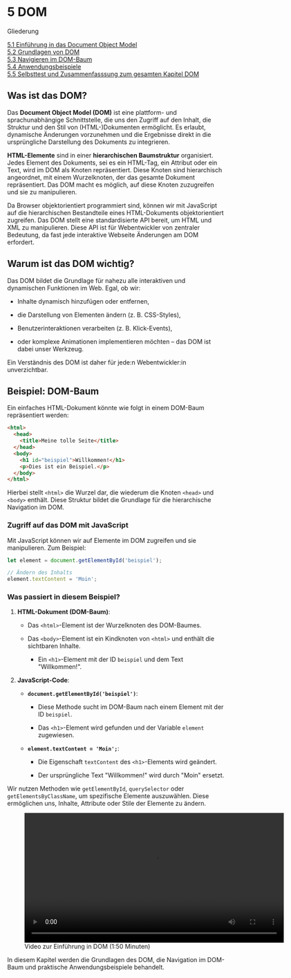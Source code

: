 # 5 DOM

Gliederung

[5.1 Einführung in das Document Object Model](5.1_Einfuehrung_in_das_Document_Object_Model.md)<br>
[5.2 Grundlagen von DOM](5.2_Grundlagen_von_DOM.md)<br>
[5.3 Navigieren im DOM-Baum](5.3_Navigieren_im_DOM_Baum.md)<br>
[5.4 Anwendungsbeispiele](5.4_Anwendungsbeispiele.md)<br>
[5.5 Selbsttest und Zusammenfasssung zum gesamten Kapitel DOM](5.5_Selbsttest_und_Zusammenfassung_zum_gesamten_Kapitel_DOM.md)<br>

## Was ist das DOM?

Das **Document Object Model (DOM)** ist eine plattform- und sprachunabhängige Schnittstelle, die uns den Zugriff auf den Inhalt, die Struktur und den Stil von (HTML-)Dokumenten ermöglicht. Es erlaubt, dynamische Änderungen vorzunehmen und die Ergebnisse direkt in die ursprüngliche Darstellung des Dokuments zu integrieren.

**HTML-Elemente** sind in einer **hierarchischen Baumstruktur** organisiert. Jedes Element des Dokuments, sei es ein HTML-Tag, ein Attribut oder ein Text, wird im DOM als Knoten repräsentiert. Diese Knoten sind hierarchisch angeordnet, mit einem Wurzelknoten, der das gesamte Dokument repräsentiert. Das DOM macht es möglich, auf diese Knoten zuzugreifen und sie zu manipulieren.

Da Browser objektorientiert programmiert sind, können wir mit JavaScript auf die hierarchischen Bestandteile eines HTML-Dokuments objektorientiert zugreifen. Das DOM stellt eine standardisierte API bereit, um HTML und XML zu manipulieren. Diese API ist für Webentwickler von zentraler Bedeutung, da fast jede interaktive Webseite Änderungen am DOM erfordert.

## Warum ist das DOM wichtig?

Das DOM bildet die Grundlage für nahezu alle interaktiven und dynamischen Funktionen im Web. Egal, ob wir:

- Inhalte dynamisch hinzufügen oder entfernen,

- die Darstellung von Elementen ändern (z. B. CSS-Styles),

- Benutzerinteraktionen verarbeiten (z. B. Klick-Events),

- oder komplexe Animationen implementieren möchten – das DOM ist dabei unser Werkzeug.

Ein Verständnis des DOM ist daher für jede:n Webentwickler:in unverzichtbar.

## Beispiel: DOM-Baum

Ein einfaches HTML-Dokument könnte wie folgt in einem DOM-Baum repräsentiert werden:

```html linenums="1" hl_lines="6"
<html>
  <head>
    <title>Meine tolle Seite</title>
  </head>
  <body>
    <h1 id="beispiel">Willkommen!</h1>
    <p>Dies ist ein Beispiel.</p>
  </body>
</html>
```

Hierbei stellt `<html>` die Wurzel dar, die wiederum die Knoten `<head>` und `<body>` enthält. Diese Struktur bildet die Grundlage für die hierarchische Navigation im DOM.

### Zugriff auf das DOM mit JavaScript

Mit JavaScript können wir auf Elemente im DOM zugreifen und sie manipulieren. Zum Beispiel:

```javascript linenums="1" hl_lines="1"
let element = document.getElementById('beispiel');

// Ändern des Inhalts
element.textContent = 'Moin';
```

### Was passiert in diesem Beispiel?

1. **HTML-Dokument (DOM-Baum)**:

    - Das `<html>`-Element ist der Wurzelknoten des DOM-Baumes.

    - Das `<body>`-Element ist ein Kindknoten von `<html>` und enthält die sichtbaren Inhalte.

        - Ein `<h1>`-Element mit der ID `beispiel` und dem Text "Willkommen!".

2. **JavaScript-Code**:

    - **`document.getElementById('beispiel')`**:

        - Diese Methode sucht im DOM-Baum nach einem Element mit der ID `beispiel`.

        - Das `<h1>`-Element wird gefunden und der Variable `element` zugewiesen.

    - **`element.textContent = 'Moin';`**:

        - Die Eigenschaft `textContent` des `<h1>`-Elements wird geändert.

        - Der ursprüngliche Text "Willkommen!" wird durch "Moin" ersetzt.


Wir nutzen Methoden wie `getElementById`, `querySelector` oder `getElementsByClassName`, um spezifische Elemente auszuwählen. Diese ermöglichen uns, Inhalte, Attribute oder Stile der Elemente zu ändern.

<figure>
  <video controls width="600">
    <source src="media/DOM.mp4" type="video/mp4">
    Unser Browser unterstützt das Video-Tag nicht.
  </video>
  <figcaption>Video zur Einführung in DOM (1:50 Minuten)</figcaption>
</figure>

In diesem Kapitel werden die Grundlagen des DOM, die Navigation im DOM-Baum und praktische Anwendungsbeispiele behandelt.
